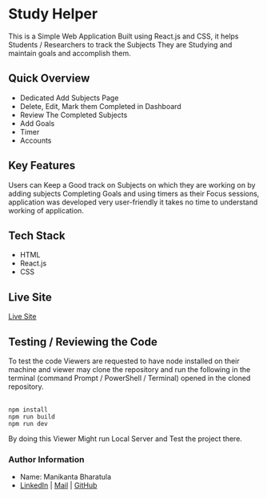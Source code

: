 # Study Helper
This is a Simple Web Application Built using React.js and CSS, it helps Students / Researchers to track the Subjects They are Studying and maintain goals and accomplish them.

## Quick Overview
 - Dedicated Add Subjects Page
 - Delete, Edit, Mark them Completed in Dashboard
 - Review The Completed Subjects
 - Add Goals 
 - Timer 
 - Accounts 

 ## Key Features
  Users can Keep a Good track on Subjects on which they are working on by adding subjects Completing Goals and using timers as their Focus sessions, application was developed very user-friendly it takes no time to understand working of application.

## Tech Stack
 - HTML
 - React.js
 - CSS

## Live Site
  [Live Site](https://studytracker-mbharatula.netlify.app/)
## Testing / Reviewing the Code
  To test the code Viewers are requested to  have node installed on their machine and viewer may clone the repository and run the following in the terminal (command Prompt / PowerShell / Terminal) opened in the cloned repository.<br/><br/>

    npm install
    npm run build
    npm run dev


  By doing this Viewer Might run Local Server and Test the project there.

  ### Author Information
   - Name: Manikanta Bharatula
   - [LinkedIn](https://www.linkedin.com/in/manikanta-bharatula/) | [Mail](mailto:bharatulamanikantadevan@gmail.com) | [GitHub](https://github.com/mbharatula)
